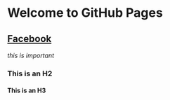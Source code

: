 # Welcome to GitHub Pages

## [Facebook](https://www.facebook.com/chen.han.3597)
  *this is important*

### This is an H2

#### This is an H3
